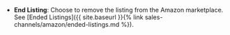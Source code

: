
- **End Listing**: Choose to remove the listing from the Amazon marketplace. See [Ended Listings]({{ site.baseurl }}{% link sales-channels/amazon/ended-listings.md %}).
